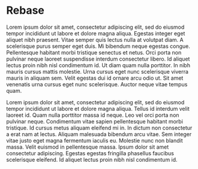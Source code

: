 # Rebase

Lorem ipsum dolor sit amet, consectetur adipiscing elit, sed do eiusmod tempor incididunt ut labore et dolore magna aliqua. Egestas integer eget aliquet nibh praesent. Vitae semper quis lectus nulla at volutpat diam. A scelerisque purus semper eget duis. Mi bibendum neque egestas congue. Pellentesque habitant morbi tristique senectus et netus. Orci porta non pulvinar neque laoreet suspendisse interdum consectetur libero. Id aliquet lectus proin nibh nisl condimentum id. Ut diam quam nulla porttitor. In nibh mauris cursus mattis molestie. Urna cursus eget nunc scelerisque viverra mauris in aliquam sem. Velit egestas dui id ornare arcu odio ut. Sit amet venenatis urna cursus eget nunc scelerisque. Auctor neque vitae tempus quam.

Lorem ipsum dolor sit amet, consectetur adipiscing elit, sed do eiusmod tempor incididunt ut labore et dolore magna aliqua. Tellus id interdum velit laoreet id. Quam nulla porttitor massa id neque. Leo vel orci porta non pulvinar neque. Condimentum vitae sapien pellentesque habitant morbi tristique. Id cursus metus aliquam eleifend mi in. In dictum non consectetur a erat nam at lectus. Aliquam malesuada bibendum arcu vitae. Sem integer vitae justo eget magna fermentum iaculis eu. Molestie nunc non blandit massa. Velit euismod in pellentesque massa. Ipsum dolor sit amet consectetur adipiscing. Egestas egestas fringilla phasellus faucibus scelerisque eleifend. Id aliquet lectus proin nibh nisl condimentum id.
